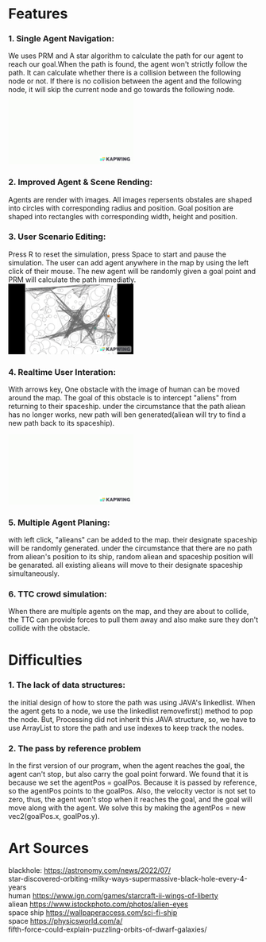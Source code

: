 #  Features

### 1. Single Agent Navigation:
We uses PRM and A star algorithm to calculate the path for our agent to reach our goal.When the path is found, the agent won't strictly follow the path. It can calculate whether there is a collision between the following node or not. If there is no collision between the agent and the following node, it will skip the current node and go towards the following node.
<img src="pathfinding.gif" alt="drawing" width="50%"/> <br />

### 2. Improved Agent & Scene Rending:
Agents are render with images. All images repersents obstales are shaped into circles with corresponding radius and position. Goal position are shaped into rectangles with corresponding width, height and position. 

### 3. User Scenario Editing:
Press R to reset the simulation, press Space to start and pause the simulation. The user can add agent anywhere in the map by using the left click of their mouse. The new agent will be randomly given a goal point and PRM will calculate the path immediatly.
<img src="reset and pause.gif" alt="drawing" width="50%"/> <br />

### 4. Realtime User Interation:
With arrows key, One obstacle with the image of human can be moved around the map. The goal of this obstacle is to intercept "aliens" from returning to their spaceship. under the circumstance that the path aliean has no longer works, new path will ben generated(aliean will try to find a new path back to its spaceship).

<img src="multiagent.gif" alt="drawing" width="50%"/> <br />

### 5. Multiple Agent Planing:
with left click, "alieans" can be added to the map. their designate spaceship will be randomly generated. under the circumstance that there are no path from aliean's position to its ship, random aliean and spaceship position will be genarated. all existing alieans will move to their designate spaceship simultaneously.  
### 6. TTC crowd simulation:
When there are multiple agents on the map, and they are about to collide, the TTC can provide forces to pull them away and also make sure they don't collide with the obstacle.

# Difficulties
### 1. The lack of data structures:
the initial design of how to store the path was using JAVA's linkedlist. When the agent gets to a node, we use the linkedlist removefirst() method to pop the node. But, Processing did not inherit this JAVA structure, so, we have to use ArrayList to store the path and use indexes to keep track the nodes.

### 2. The pass by reference problem
In the first version of our program, when the agent reaches the goal, the agent can't stop, but also carry the goal point forward. We found that it is because we set the agentPos = goalPos. Because it is passed by reference, so the agentPos points to the goalPos. Also, the velocity vector is not set to zero, thus, the agent won't stop when it reaches the goal, and the goal will move along with the agent. We solve this by making the agentPos = new vec2(goalPos.x, goalPos.y).

# Art Sources
blackhole: https://astronomy.com/news/2022/07/<br />
star-discovered-orbiting-milky-ways-supermassive-black-hole-every-4-years<br />
human https://www.ign.com/games/starcraft-ii-wings-of-liberty<br />
aliean https://www.istockphoto.com/photos/alien-eyes<br />
space ship https://wallpaperaccess.com/sci-fi-ship<br />
space https://physicsworld.com/a/<br />fifth-force-could-explain-puzzling-orbits-of-dwarf-galaxies/<br />
